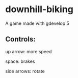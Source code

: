 # downhill-biking
A game made with gdevelop 5

## Controls:
up arrow: more speed

space: brakes

side arrows: rotate
